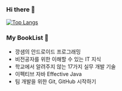### Hi there 👋 

[![Top Langs](https://github-readme-stats.vercel.app/api/top-langs/?username=shy1008&layout=compact)](https://github.com/anuraghazra/github-readme-stats)

### My BookList :book: 
- 깡샘의 안드로이드 프로그래밍
- 비전공자를 위한 이해할 수 있는 IT 지식
- 학교에서 알려주지 않는 17가지 실무 개발 기술
- 이펙티브 자바 Effective Java
- 팀 개발을 위한 Git, GitHub 시작하기

<!--
**HongRyeol/HongRyeol** is a ✨ _special_ ✨ repository because its `README.md` (this file) appears on your GitHub profile.

Here are some ideas to get you started:

- 🔭 I’m currently working on ...
- 🌱 I’m currently learning ...
- 👯 I’m looking to collaborate on ...
- 🤔 I’m looking for help with ...
- 💬 Ask me about ...
- 📫 How to reach me: ...
- 😄 Pronouns: ...
- ⚡ Fun fact: ...
-->
